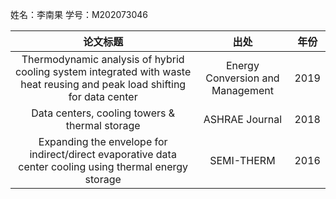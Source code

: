 姓名：李南果  学号：M202073046

|                           论文标题                           |               出处               | 年份 |
| :----------------------------------------------------------: | :------------------------------: | :--: |
| Thermodynamic analysis of hybrid cooling system integrated with waste heat reusing and peak load shifting for data center | Energy Conversion and Management | 2019 |
|        Data centers, cooling towers & thermal storage        |          ASHRAE Journal          | 2018 |
| Expanding the envelope for indirect/direct evaporative data center cooling using thermal energy storage |            SEMI-THERM            | 2016 |

